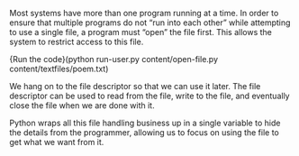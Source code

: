 Most systems have more than one program running at a time. In order to ensure that multiple programs do not “run into each other” while attempting to use a single file, a program must “open” the file first. This allows the system to restrict access to this file.

{Run the code}(python run-user.py content/open-file.py content/textfiles/poem.txt)

We hang on to the file descriptor so that we can use it later. The file descriptor can be used to read from the file, write to the file, and eventually close the file when we are done with it.

Python wraps all this file handling business up in a single variable to hide the details from the programmer, allowing us to focus on using the file to get what we want from it.
